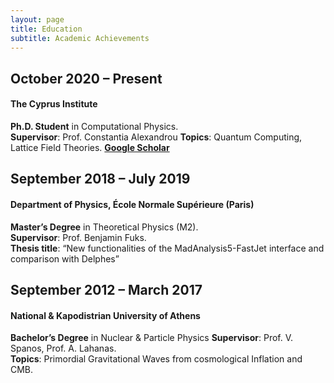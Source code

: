 ```yaml
---
layout: page
title: Education
subtitle: Academic Achievements
---
```


## October 2020 – Present  
#### The Cyprus Institute
**Ph.D. Student** in Computational Physics.  
**Supervisor**: Prof. Constantia Alexandrou 
**Topics**: Quantum Computing, Lattice Field Theories. 
**[Google Scholar]([https://scholar.google.it/citations?user=0GzYud8AAAAJ&hl=it&oi=sra](https://scholar.google.com/citations?hl=el&user=lcZsTwEAAAAJ))**

## September 2018 – July 2019  
#### Department of Physics, École Normale Supérieure (Paris)  
**Master’s Degree** in Theoretical Physics (M2).  
**Supervisor**: Prof. Benjamin Fuks.  
**Thesis title**: “New functionalities of the MadAnalysis5-FastJet interface and comparison with Delphes”   

## September 2012 – March 2017  
#### National & Kapodistrian University of Athens  
**Bachelor’s Degree** in Nuclear \& Particle Physics 
**Supervisor**: Prof. V. Spanos, Prof. A. Lahanas.  
**Topics**: Primordial Gravitational Waves from cosmological Inflation and CMB.  
